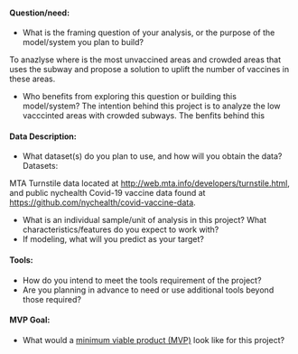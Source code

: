 #### Question/need:
* What is the framing question of your analysis, or the purpose of the model/system you plan to build? 

To anazlyse where is the most unvaccined areas and crowded areas that uses the subway and propose a solution to uplift the number of vaccines in these areas.

* Who benefits from exploring this question or building this model/system?
The intention behind this project is to analyze the low vacccinted areas with crowded subways.
The benfits behind this 

#### Data Description:
* What dataset(s) do you plan to use, and how will you obtain the data?
Datasets:

MTA Turnstile data located at http://web.mta.info/developers/turnstile.html,
and public nychealth Covid-19 vaccine data found at https://github.com/nychealth/covid-vaccine-data.


* What is an individual sample/unit of analysis in this project? What characteristics/features do you expect to work with? 
* If modeling, what will you predict as your target?

#### Tools:
* How do you intend to meet the tools requirement of the project? 
* Are you planning in advance to need or use additional tools beyond those required?

#### MVP Goal:
* What would a [minimum viable product (MVP)](./mvp.md) look like for this project?
